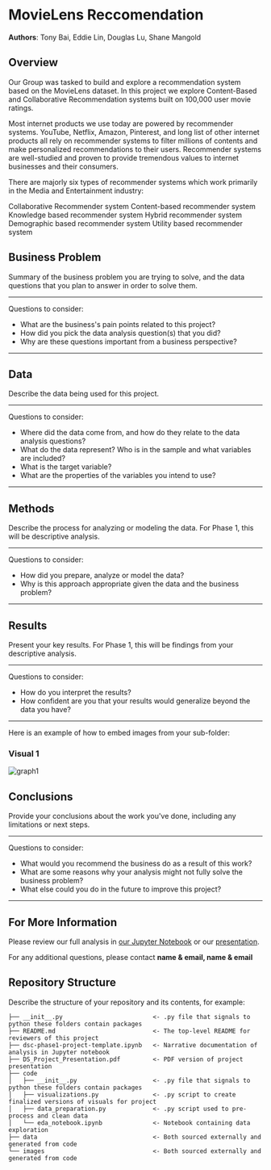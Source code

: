 # MovieLens Reccomendation

**Authors**: Tony Bai, Eddie Lin, Douglas Lu, Shane Mangold

## Overview

Our Group was tasked to build and explore a recommendation system based on the MovieLens dataset. In this project we explore Content-Based and Collaborative Recommendation systems built on 100,000 user movie ratings.

Most internet products we use today are powered by recommender systems. YouTube, Netflix, Amazon, Pinterest, and long list of other internet products all rely on recommender systems to filter millions of contents and make personalized recommendations to their users. Recommender systems are well-studied and proven to provide tremendous values to internet businesses and their consumers.

There are majorly six types of recommender systems which work primarily in the Media and Entertainment industry:

Collaborative Recommender system
Content-based recommender system
Knowledge based recommender system
Hybrid recommender system
Demographic based recommender system
Utility based recommender system

## Business Problem

Summary of the business problem you are trying to solve, and the data questions that you plan to answer in order to solve them.

***
Questions to consider:
* What are the business's pain points related to this project?
* How did you pick the data analysis question(s) that you did?
* Why are these questions important from a business perspective?
***

## Data

Describe the data being used for this project.

***
Questions to consider:
* Where did the data come from, and how do they relate to the data analysis questions?
* What do the data represent? Who is in the sample and what variables are included?
* What is the target variable?
* What are the properties of the variables you intend to use?
***

## Methods

Describe the process for analyzing or modeling the data. For Phase 1, this will be descriptive analysis.

***
Questions to consider:
* How did you prepare, analyze or model the data?
* Why is this approach appropriate given the data and the business problem?
***

## Results

Present your key results. For Phase 1, this will be findings from your descriptive analysis.

***
Questions to consider:
* How do you interpret the results?
* How confident are you that your results would generalize beyond the data you have?
***

Here is an example of how to embed images from your sub-folder:

### Visual 1
![graph1](./images/viz1.png)

## Conclusions

Provide your conclusions about the work you've done, including any limitations or next steps.

***
Questions to consider:
* What would you recommend the business do as a result of this work?
* What are some reasons why your analysis might not fully solve the business problem?
* What else could you do in the future to improve this project?
***

## For More Information

Please review our full analysis in [our Jupyter Notebook](./dsc-phase1-project-template.ipynb) or our [presentation](./DS_Project_Presentation.pdf).

For any additional questions, please contact **name & email, name & email**

## Repository Structure

Describe the structure of your repository and its contents, for example:

```
├── __init__.py                         <- .py file that signals to python these folders contain packages
├── README.md                           <- The top-level README for reviewers of this project
├── dsc-phase1-project-template.ipynb   <- Narrative documentation of analysis in Jupyter notebook
├── DS_Project_Presentation.pdf         <- PDF version of project presentation
├── code
│   ├── __init__.py                     <- .py file that signals to python these folders contain packages
│   ├── visualizations.py               <- .py script to create finalized versions of visuals for project
│   ├── data_preparation.py             <- .py script used to pre-process and clean data
│   └── eda_notebook.ipynb              <- Notebook containing data exploration
├── data                                <- Both sourced externally and generated from code
└── images                              <- Both sourced externally and generated from code
```
